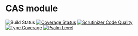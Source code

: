 # CAS module

![Build Status](https://github.com/simplesamlphp/simplesamlphp-module-cas/workflows/CI/badge.svg?branch=master)
[![Coverage Status](https://codecov.io/gh/simplesamlphp/simplesamlphp-module-cas/branch/master/graph/badge.svg)](https://codecov.io/gh/simplesamlphp/simplesamlphp-module-cas)
[![Scrutinizer Code Quality](https://scrutinizer-ci.com/g/simplesamlphp/simplesamlphp-module-cas/badges/quality-score.png?b=master)](https://scrutinizer-ci.com/g/simplesamlphp/simplesamlphp-module-cas/?branch=master)
[![Type Coverage](https://shepherd.dev/github/simplesamlphp/simplesamlphp-module-cas/coverage.svg)](https://shepherd.dev/github/simplesamlphp/simplesamlphp-module-cas)
[![Psalm Level](https://shepherd.dev/github/simplesamlphp/simplesamlphp-module-cas/level.svg)](https://shepherd.dev/github/simplesamlphp/simplesamlphp-module-cas)
